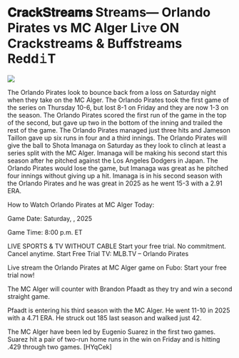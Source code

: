 # 𝐂𝐫𝐚𝐜𝐤𝐒𝐭𝐫𝐞𝐚𝐦𝐬 Streams— Orlando Pirates vs MC Alger Li𝚟e ON Crackstreams & Buffstreams Redd𝚒T  
  
  
[![](https://i.imgur.com/qSNzIqt.png)](https://movie.rssnews.media/ZGHBFOWz.php)  
  
The Orlando Pirates look to bounce back from a loss on Saturday night when they take on the MC Alger. The Orlando Pirates took the first game of the series on Thursday 10-6, but lost 8-1 on Friday and they are now 1-3 on the season. The Orlando Pirates scored the first run of the game in the top of the second, but gave up two in the bottom of the inning and trailed the rest of the game. The Orlando Pirates managed just three hits and Jameson Taillon gave up six runs in four and a third innings. The Orlando Pirates will give the ball to Shota Imanaga on Saturday as they look to clinch at least a series split with the MC Alger. Imanaga will be making his second start this season after he pitched against the Los Angeles Dodgers in Japan. The Orlando Pirates would lose the game, but Imanaga was great as he pitched four innings without giving up a hit. Imanaga is in his second season with the Orlando Pirates and he was great in 2025 as he went 15-3 with a 2.91 ERA.

How to Watch Orlando Pirates at MC Alger Today:

Game Date: Saturday, , 2025

Game Time: 8:00 p.m. ET

LIVE SPORTS & TV WITHOUT CABLE
Start your free trial. No commitment. Cancel anytime.
Start Free Trial
TV: MLB.TV – Orlando Pirates

Live stream the Orlando Pirates at MC Alger game on Fubo: Start your free trial now!

The MC Alger will counter with Brandon Pfaadt as they try and win a second straight game.

Pfaadt is entering his third season with the MC Alger. He went 11-10 in 2025 with a 4.71 ERA. He struck out 185 last season and walked just 42.

The MC Alger have been led by Eugenio Suarez in the first two games. Suarez hit a pair of two-run home runs in the win on Friday and is hitting .429 through two games. [HYqCek]